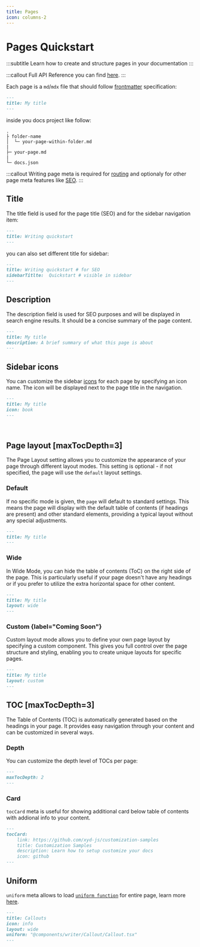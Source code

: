 ```yaml
---
title: Pages
icon: columns-2
---
```


# Pages Quickstart
:::subtitle
Learn how to create and structure pages in your documentation
:::

:::callout
Full API Reference you can find [here](/docs/reference/core/pagemeta).
:::

Each page is a `md`/`mdx` file that should follow [frontmatter](https://jekyllrb.com/docs/front-matter/) specification:

```md
---
title: My title
---
```

inside you docs project like follow:
```
.
├ folder-name
│  └─ your-page-within-folder.md
|
├─ your-page.md
|
└─ docs.json
```

:::callout
Writing page meta is required for [routing](/docs/guides/routing) and optionaly for other page meta features like [SEO](/docs/guides/seo).
:::

## Title
The title field is used for the page title (SEO) and for the sidebar navigation item:

```md
---
title: Writing quickstart
---
```

you can also set different title for sidebar:
```md
---
title: Writing quickstart # for SEO
sidebarTitlte:  Quickstart # visible in sidebar
---
```

## Description
The description field is used for SEO purposes and will be displayed in search engine results. It should be a concise summary of the page content.

```md [descHead="Tip" desc="More SEO page meta you can find [here](/docs/guides/seo)."]
---
title: My title
description: A brief summary of what this page is about
---
```

## Sidebar icons
You can customize the sidebar [icons](/docs/guides/icons) for each page by specifying an icon name. The icon will be displayed next to the page title in the navigation.

```md
---
title: My title
icon: book
---
```
&nbsp;

## Page layout [maxTocDepth=3]

The Page Layout setting allows you to customize the appearance of your page through different layout modes. 
This setting is optional - if not specified, the page will use the `default` layout settings.

### Default
If no specific mode is given, the `page` will default to standard settings. 
This means the page will display with the default table of contents (if headings are present) and other standard elements, providing a typical layout without any special adjustments.
```md
---
title: My title
---
```

### Wide
In Wide Mode, you can hide the table of contents (ToC) on the right side of the page. 
This is particularly useful if your page doesn't have any headings or if you prefer to utilize the extra horizontal space for other content.
```md
---
title: My title
layout: wide
---
```

### Custom {label="Coming Soon"}
Custom layout mode allows you to define your own page layout by specifying a custom component. 
This gives you full control over the page structure and styling, enabling you to create unique layouts for specific pages.

```md
---
title: My title
layout: custom
---
```

## TOC [maxTocDepth=3]
The Table of Contents (TOC) is automatically generated based on the headings in your page. It provides easy navigation through your content and can be customized in several ways.

### Depth
You can customize the depth level of TOCs per page:
```md [descHead="Tip" desc="If you want to change the depth level globally, please check out [settings](/docs/guides/settings#reference)."]
---
maxTocDepth: 2
---
```

### Card
`tocCard` meta is useful for showing additional card below table of contents with addional info to your content.

```md [descHead="Tip" desc="If you want to learn more about toc anchors, check out [here](/docs/guides/writing-quickstart#toc-anchors)."]
---
tocCard: 
    link: https://github.com/xyd-js/customization-samples
    title: Customization Samples
    description: Learn how to setup customize your docs
    icon: github
---
```

## Uniform

`uniform` meta allows to load [`uniform function`](/docs/reference/functions/uniform) for entire page, learn more [here](/docs/guides/compose-content).

```md
---
title: Callouts
icon: info
layout: wide
uniform: "@components/writer/Callout/Callout.tsx"
---
```
